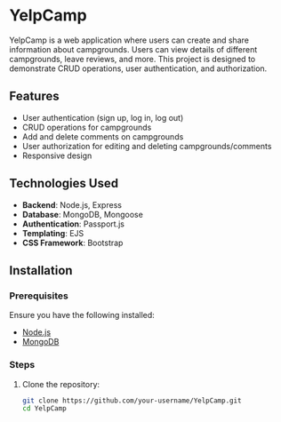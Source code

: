 # YelpCamp

YelpCamp is a web application where users can create and share information about campgrounds. Users can view details of different campgrounds, leave reviews, and more. This project is designed to demonstrate CRUD operations, user authentication, and authorization.

## Features

- User authentication (sign up, log in, log out)
- CRUD operations for campgrounds
- Add and delete comments on campgrounds
- User authorization for editing and deleting campgrounds/comments
- Responsive design

## Technologies Used

- **Backend**: Node.js, Express
- **Database**: MongoDB, Mongoose
- **Authentication**: Passport.js
- **Templating**: EJS
- **CSS Framework**: Bootstrap

## Installation

### Prerequisites

Ensure you have the following installed:

- [Node.js](https://nodejs.org/)
- [MongoDB](https://www.mongodb.com/)

### Steps

1. Clone the repository:
   ```bash
   git clone https://github.com/your-username/YelpCamp.git
   cd YelpCamp
